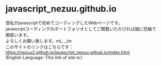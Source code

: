 # javascript_nezuu.github.io
昔私がjavascriptで初めてコーディングしたWebページです。<br>
javascriptコーディングのポートフォリオとしてご閲覧いただければ誠に恐縮で御座います。<br>
よろしくお願い致します。m(_ _)m<br>
このサイトのリンクはこちらです：https://nezuu2.github.io/javascript_nezuu.github.io/index.html<br>
(English Language: This link of site is:)

